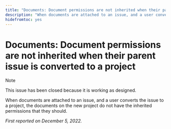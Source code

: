 ```yaml
---
title: "Documents: Document permissions are not inherited when their parent issue is converted to a project"
description: "When documents are attached to an issue, and a user converts the issue to a project, the documents on the new project do not have the inherited permissions that they should."
hidefromtoc: yes
---
```


# Documents: Document permissions are not inherited when their parent issue is converted to a project

>[!NOTE]
>
>This issue has been closed because it is working as designed.

<!--This issue is on both WF and WFP TOCs-->

When documents are attached to an issue, and a user converts the issue to a project, the documents on the new project do not have the inherited permissions that they should.

_First reported on December 5, 2022._

